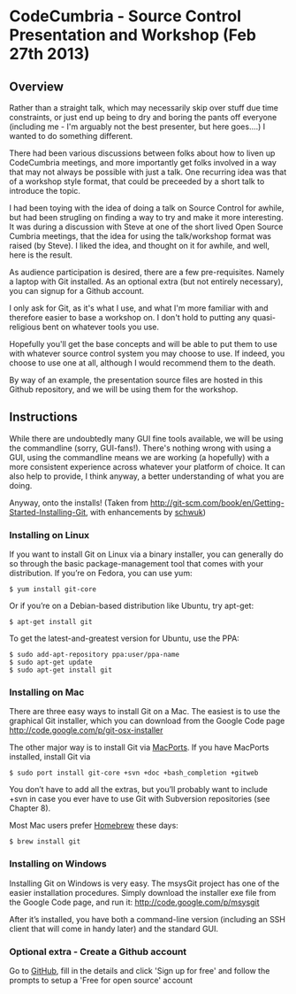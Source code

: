 # CodeCumbria - Source Control Presentation and Workshop (Feb 27th 2013)

## Overview

Rather than a straight talk, which may necessarily skip over stuff due time constraints, or just end up being to dry and boring the pants off everyone (including me - I'm arguably not the best presenter, but here goes....) I wanted to do something different.

There had been various discussions between folks about how to liven up CodeCumbria meetings, and more importantly get folks involved in a way that may not always be possible with just a talk. One recurring idea was that of a workshop style format, that could be preceeded by a short talk to introduce the topic.

I had been toying with the idea of doing a talk on Source Control for awhile, but had been strugling on finding a way to try and make it more interesting. It was during a discussion with Steve at one of the short lived Open Source Cumbria meetings, that the idea for using the talk/workshop format was raised (by Steve). I liked the idea, and thought on it for awhile, and well, here is the result.

As audience participation is desired, there are a few pre-requisites. Namely a laptop with Git installed. As an optional extra (but not entirely necessary), you can signup for a Github account. 

I only ask for Git, as it's what I use, and what I'm more familiar with and therefore easier to base a workshop on. I don't hold to putting any quasi-religious bent on whatever tools you use.

Hopefully you'll get the base concepts and will be able to put them to use with whatever source control system you may choose to use. If indeed, you choose to use one at all, although I would recommend them to the death.

By way of an example, the presentation source files are hosted in this Github repository, and we will be using them for the workshop.

## Instructions

While there are undoubtedly many GUI fine tools available, we will be using the commandline (sorry, GUI-fans!). There's nothing wrong with using a GUI, using the commandline means we are working (a hopefully) with a more consistent experience across whatever your platform of choice. It can also help to provide, I think anyway, a better understanding of what you are doing.

Anyway, onto the installs! (Taken from http://git-scm.com/book/en/Getting-Started-Installing-Git, with enhancements by [schwuk](https://github.com/schwuk))

### Installing on Linux

If you want to install Git on Linux via a binary installer, you can generally do so through the basic package-management tool that comes with your distribution. If you’re on Fedora, you can use yum:

    $ yum install git-core
    
Or if you’re on a Debian-based distribution like Ubuntu, try apt-get:

    $ apt-get install git

To get the latest-and-greatest version for Ubuntu, use the PPA:

    $ sudo add-apt-repository ppa:user/ppa-name
    $ sudo apt-get update
    $ sudo apt-get install git

### Installing on Mac

There are three easy ways to install Git on a Mac. The easiest is to use the graphical Git installer, which you can download from the Google Code page http://code.google.com/p/git-osx-installer

The other major way is to install Git via [MacPorts](http://www.macports.org). If you have MacPorts installed, install Git via

    $ sudo port install git-core +svn +doc +bash_completion +gitweb

You don’t have to add all the extras, but you’ll probably want to include +svn in case you ever have to use Git with Subversion repositories (see Chapter 8).

Most Mac users prefer [Homebrew](http://mxcl.github.com/homebrew/) these days:

    $ brew install git

### Installing on Windows

Installing Git on Windows is very easy. The msysGit project has one of the easier installation procedures. Simply download the installer exe file from the Google Code page, and run it: http://code.google.com/p/msysgit

After it’s installed, you have both a command-line version (including an SSH client that will come in handy later) and the standard GUI.

### Optional extra - Create a Github account

Go to [GitHub](https://github.com/), fill in the details and  click 'Sign up for free' and follow the prompts to setup a 'Free for open source' account
